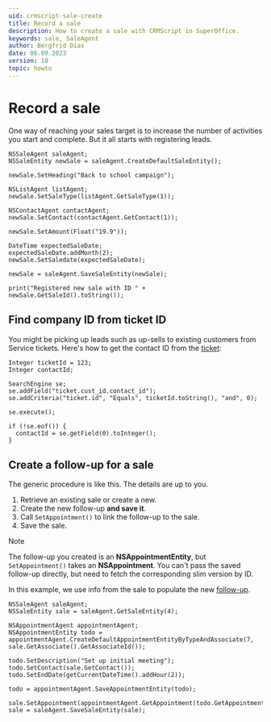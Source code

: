 ```yaml
---
uid: crmscript-sale-create
title: Record a sale
description: How to create a sale with CRMScript in SuperOffice.
keywords: sale, SaleAgent
author: Bergfrid Dias
date: 06.09.2023
version: 10
topic: howto
---
```


# Record a sale

One way of reaching your sales target is to increase the number of activities you start and complete. But it all starts with registering leads.

```crmscript!
NSSaleAgent saleAgent;
NSSaleEntity newSale = saleAgent.CreateDefaultSaleEntity();

newSale.SetHeading("Back to school campaign");

NSListAgent listAgent;
newSale.SetSaleType(listAgent.GetSaleType(1));

NSContactAgent contactAgent;
newSale.SetContact(contactAgent.GetContact(1));

newSale.SetAmount(Float("19.9"));

DateTime expectedSaleDate;
expectedSaleDate.addMonth(2);
newSale.SetSaledate(expectedSaleDate);

newSale = saleAgent.SaveSaleEntity(newSale);

print("Registered new sale with ID " + newSale.GetSaleId().toString());
```

## Find company ID from ticket ID

You might be picking up leads such as up-sells to existing customers from Service tickets. Here's how to get the contact ID from the [ticket][1]:

```crmscript
Integer ticketId = 123;
Integer contactId;

SearchEngine se;
se.addField("ticket.cust_id.contact_id");
se.addCriteria("ticket.id", "Equals", ticketId.toString(), "and", 0);

se.execute();

if (!se.eof()) {
  contactId = se.getField(0).toInteger();
}
```

## Create a follow-up for a sale

The generic procedure is like this. The details are up to you.

1. Retrieve an existing sale or create a new.
2. Create the new follow-up **and save it**.
3. Call `SetAppointment()` to link the follow-up to the sale.
4. Save the sale.

> [!NOTE]
> The follow-up you created is an **NSAppointmentEntity**, but `SetAppointment()` takes an **NSAppointment**. You can't pass the saved follow-up directly, but need to fetch the corresponding slim version by ID.

In this example, we use info from the sale to populate the new [follow-up][2].

```crmscript
NSSaleAgent saleAgent;
NSSaleEntity sale = saleAgent.GetSaleEntity(4);

NSAppointmentAgent appointmentAgent;
NSAppointmentEntity todo = appointmentAgent.CreateDefaultAppointmentEntityByTypeAndAssociate(7, sale.GetAssociate().GetAssociateId());

todo.SetDescription("Set up initial meeting");
todo.SetContact(sale.GetContact());
todo.SetEndDate(getCurrentDateTime().addHour(2));

todo = appointmentAgent.SaveAppointmentEntity(todo);

sale.SetAppointment(appointmentAgent.GetAppointment(todo.GetAppointmentId()));
sale = saleAgent.SaveSaleEntity(sale);
```

<!-- Referenced links -->
[1]: ../request/create.md
[2]: ../diary/index.md
